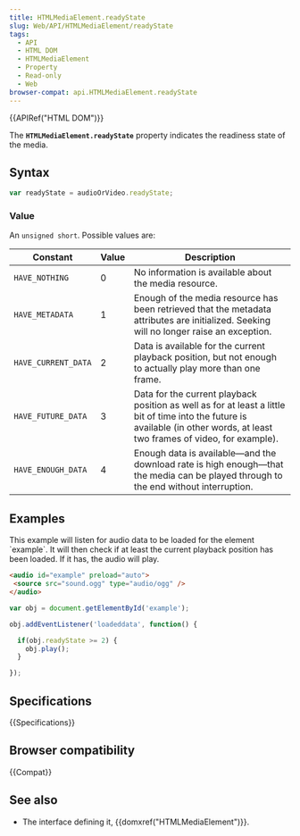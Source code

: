 ```yaml
---
title: HTMLMediaElement.readyState
slug: Web/API/HTMLMediaElement/readyState
tags:
  - API
  - HTML DOM
  - HTMLMediaElement
  - Property
  - Read-only
  - Web
browser-compat: api.HTMLMediaElement.readyState
---
```

{{APIRef("HTML DOM")}}

The **`HTMLMediaElement.readyState`** property indicates the
readiness state of the media.

## Syntax

```js
var readyState = audioOrVideo.readyState;
```

### Value

An `unsigned short`. Possible values are:

| Constant            | Value | Description                                                                                                                                                                   |
| ------------------- | ----- | ----------------------------------------------------------------------------------------------------------------------------------------------------------------------------- |
| `HAVE_NOTHING`      | 0     | No information is available about the media resource.                                                                                                                         |
| `HAVE_METADATA`     | 1     | Enough of the media resource has been retrieved that the metadata attributes are initialized. Seeking will no longer raise an exception.                                      |
| `HAVE_CURRENT_DATA` | 2     | Data is available for the current playback position, but not enough to actually play more than one frame.                                                                     |
| `HAVE_FUTURE_DATA`  | 3     | Data for the current playback position as well as for at least a little bit of time into the future is available (in other words, at least two frames of video, for example). |
| `HAVE_ENOUGH_DATA`  | 4     | Enough data is available—and the download rate is high enough—that the media can be played through to the end without interruption.                                           |

## Examples

This example will listen for audio data to be loaded for the element \`example\`. It will
then check if at least the current playback position has been loaded. If it has, the
audio will play.

```html
<audio id="example" preload="auto">
 <source src="sound.ogg" type="audio/ogg" />
</audio>
```

```js
var obj = document.getElementById('example');

obj.addEventListener('loadeddata', function() {

  if(obj.readyState >= 2) {
    obj.play();
  }

});
```

## Specifications

{{Specifications}}

## Browser compatibility

{{Compat}}

## See also

- The interface defining it, {{domxref("HTMLMediaElement")}}.
